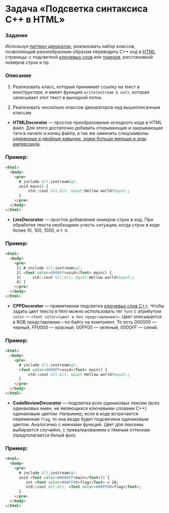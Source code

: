 # Задача «Подсветка синтаксиса C++ в HTML»

### Задание

Используя <a href="https://ru.wikipedia.org/wiki/Декоратор_(шаблон_проектирования)">паттерн
декоратор</a>, реализовать набор классов, позволяющий разнообразным образом
переводить C++ код в <a href="https://ru.wikipedia.org/wiki/HTML">HTML</a>
страницы: с подсветкой <a href="https://en.cppreference.com/w/cpp/keyword">ключевых
слов</a> или <a href="https://habr.com/ru/articles/207952/">токенов</a>,
расстановкой номеров строк и пр.

### Описание

1. Реализовать класс, который принимает ссылку на текст в конструкторе, и
   имеет функцию `write(ostream & out)`, которая записывает этот текст в
   выходной поток.

2. Реализовать несколько классов-декораторов над вышеописанным классам

* **HTMLDecorator** — простое преобразование исходного кода в HTML файл.
  Для этого достаточно добавить открывающие и закрывающие тэги в начало
  и конец файла, а так же заменить спецсимволы: <a href="https://ru.wikipedia.org/wiki/Мнемоники_в_HTML">одинарные
  и двойные кавычки, знаки больше меньше и знак амперсанда</a>.

### Пример:

```html
<html>
  <body>
    <pre>
      # include &lt;iostream&gt;
      void main() {
          std::cout &lt;&lt; &quot;Hellow world!&quot;;
      }
    </pre>
  </body>
</html>
```

* **LineDecorator** — простое добавление номеров строк в код. При обработке
  текста необходимо учесть ситуации, когда строк в коде более $10$, $100$,
  $1000$, и т. п.

### Пример:

```html
<html>
  <body>
    <pre>
     1| # include &lt;iostream&gt;
     2| <font color=0000FF>void</font> main() {
     3|     std::cout &lt;&lt; &quot;Hellow world!&quot;;
     4| }
    </pre>
  </body>
</html>
```

* **СPPDecorator** — примитивная подсветка <a href="https://en.cppreference.com/w/cpp/keyword">ключевых
  слов C++</a>. Чтобы задать цвет текста в html можно использовать тег `font`
  с атрибутом `color` — `<font color=(цвет в hex представлении)>`. Цвет
  описывается в RGB представлении – по байту на компонент. То есть $000000$
  — черный, $FF0000$ — красный, $00FF00$ — зеленый, $0000FF$ — синий.

### Пример:

```html
<html>
  <body>
    <pre>
      # include &lt;iostream&gt;
      <font color=0000FF>void</font> main() {
          std::cout &lt;&lt; &quot;Hellow world!&quot;;
      }
    </pre>
  </body>
</html>
```

* **CodeReviewDecorator** — подсветка всех одинаковых лексем (всех одинаковых
  имен, не являющихся ключевыми словами C++) одинаковым цветом. Например,
  если в коде встречается переменная `flag`, то она везде будет подсвечена
  одинаковым цветом. Аналогично с именами функций. Цвет для лексемы выбирается
  случайно, с превалированием к тёмным оттенкам (предполагается белый фон).

### Пример:

```html
<html>
  <body>
    <pre>
      # include &lt;iostream&gt;
      void <font color=#0000FF>main</font>() {
         int <font color=#00FF00>flag</font> = 10;
         std::cout &lt;&lt; <font color=#00FF00>flag</font>;
      }
    </pre>
  </body>
</html>
```
